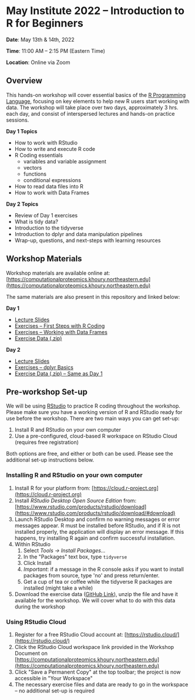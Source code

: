 # May Institute 2022 – Introduction to R for Beginners

**Date**: May 13th & 14th, 2022

**Time**: 11:00 AM – 2:15 PM (Eastern Time)

**Location**: Online via Zoom

## Overview

This hands-on workshop will cover essential basics of the [R Programming Language](https://www.r-project.org), focusing on key elements to help new R users start working with data.  The workshop will take place over two days, approximately 3 hrs. each day, and consist of interspersed lectures and hands-on practice sessions.

**Day 1 Topics**

* How to work with RStudio
* How to write and execute R code
* R Coding essentials
  * variables and variable assignment
  * vectors
  * functions
  * conditional expressions
* How to read data files into R
* How to work with Data Frames

**Day 2 Topics**

* Review of Day 1 exercises
* What is tidy data?
* Introduction to the tidyverse
* Introduction to dplyr and data manipulation pipelines
* Wrap-up, questions, and next-steps with learning resources

## Workshop Materials

Workshop materials are available online at: [https://computationalproteomics.khoury.northeastern.edu](https://computationalproteomics.khoury.northeastern.edu)

The same materials are also present in this repository and linked below:

**Day 1**

* [Lecture Slides](https://github.com/ZenBrayn/mayinstitute2022-intro-to-r-for-beginners/blob/main/lecture_slides/mayinstitute2022_intro_to_r_day_1.pdf)
* [Exercises – First Steps with R Coding](https://github.com/ZenBrayn/mayinstitute2022-intro-to-r-for-beginners/blob/main/exercises/day1_first_steps_with_r_exercises.R)
* [Exercises – Working with Data Frames](https://github.com/ZenBrayn/mayinstitute2022-intro-to-r-for-beginners/blob/main/exercises/day1_working_with_dataframes_exercises.R)
* [Exercise Data (.zip)](https://github.com/ZenBrayn/mayinstitute2022-intro-to-r-for-beginners/blob/main/data/exercise_data.zip)

**Day 2**

* [Lecture Slides](https://github.com/ZenBrayn/mayinstitute2022-intro-to-r-for-beginners/blob/main/lecture_slides/mayinstitute2022_intro_to_r_day_2.pdf)
* [Exercises – dplyr Basics](https://github.com/ZenBrayn/mayinstitute2022-intro-to-r-for-beginners/blob/main/exercises/day2_dplyr_basics_exercises.R)
* [Exercise Data (.zip) – Same as Day 1](https://github.com/ZenBrayn/mayinstitute2022-intro-to-r-for-beginners/blob/main/data/exercise_data.zip)

## Pre-workshop Set-up

We will be using [RStudio](https://www.rstudio.com) to practice R coding throughout the workshop.  Please make sure you have a working version of R and RStudio ready for use before the workshop.  There are two main ways you can get set-up:

1. Install R and RStudio on your own computer
2. Use a pre-configured, cloud-based R workspace on RStudio Cloud (requires free registration)

Both options are free, and either or both can be used.  Please see the additional set-up instructions below.

### Installing R and RStudio on your own computer

1. Install R for your platform from: [https://cloud.r-project.org](https://cloud.r-project.org)
2. Install *RStudio Desktop Open Source Edition* from: [https://www.rstudio.com/products/rstudio/download](https://www.rstudio.com/products/rstudio/download/#download)
3. Launch RStudio Desktop and confirm no warning messages or error messages appear.  R must be installed before RStudio, and if R is not installed properly, the application will display an error message.  If this happens, try installing R again and confirm successful installation.
4. Within RStudio
    1. Select *Tools -> Install Packages...*
    2. In the "Packages" text box, type `tidyverse`
    3. Click Install
    4. *Important*: if a message in the R console asks if you want to install packages from source, type 'no' and press return/enter.
    5. Get a cup of tea or coffee while the tidyverse R packages are installed (might take a while)
5. Download the exercise data ([GitHub Link](https://github.com/ZenBrayn/mayinstitute2022-intro-to-r-for-beginners/blob/main/data/exercise_data.zip)), unzip the file and have it available for the workshop.  We will cover what to do with this data during the workshop

### Using RStudio Cloud

1. Register for a free RStudio Cloud account at: [https://rstudio.cloud/](https://rstudio.cloud/)
2. Click the RStudio Cloud workspace link provided in the Workshop Document on [https://computationalproteomics.khoury.northeastern.edu](https://computationalproteomics.khoury.northeastern.edu)
3. Click "Save a Permanent Copy" at the top toolbar; the project is now accessible in "Your Workspace"
4. The necessary exercise files and data are ready to go in the workspace – no additional set-up is required



